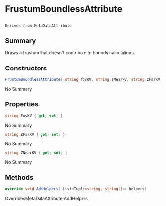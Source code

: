 # FrustumBoundlessAttribute

## 
```c#
Derives from MetaDataAttribute
```

## Summary

Draws a frustum that doesn't contribute to bounds calculations.
## Constructors

```c#
FrustumBoundlessAttribute( string fovKV, string zNearKV, string zFarKV) 
```
No Summary
## Properties

```c#
string FovKV { get; set; } 
```
No Summary
```c#
string ZFarKV { get; set; } 
```
No Summary
```c#
string ZNearKV { get; set; } 
```
No Summary
## Methods

```c#
override void AddHelpers( List<Tuple<string, string[]>> helpers) 
```
OverridesMetaDataAttribute.AddHelpers
